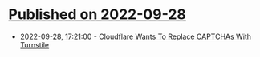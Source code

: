 # [Published on 2022-09-28](index.md)

* [2022-09-28, 17:21:00](https://tech.slashdot.org/story/22/09/28/1531251/cloudflare-wants-to-replace-captchas-with-turnstile?utm_source=rss1.0mainlinkanon&utm_medium=feed) - [Cloudflare Wants To Replace CAPTCHAs With Turnstile](https://tech.slashdot.org/story/22/09/28/1531251/cloudflare-wants-to-replace-captchas-with-turnstile?utm_source=rss1.0mainlinkanon&utm_medium=feed)
